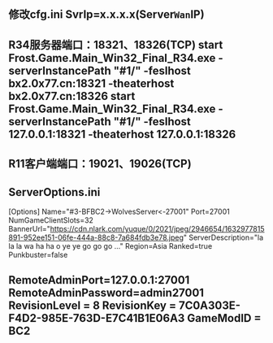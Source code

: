 修改cfg.ini
SvrIp=x.x.x.x(Server`Wan`IP)
----------------------------------------------------------------------------------------------------------------
R34服务器端口：18321、18326(TCP)
start Frost.Game.Main_Win32_Final_R34.exe -serverInstancePath "#1/"  -feslhost bx2.0x77.cn:18321 -theaterhost bx2.0x77.cn:18326
start Frost.Game.Main_Win32_Final_R34.exe -serverInstancePath "#1/"  -feslhost 127.0.0.1:18321 -theaterhost 127.0.0.1:18326
----------------------------------------------------------------------------------------------------------------
R11客户端端口：19021、19026(TCP)
----------------------------------------------------------------------------------------------------------------
ServerOptions.ini
----------------------------------------------------------------------------------------------------------------
[Options]
Name="#3-BFBC2->WolvesServer<-27001"
Port=27001
NumGameClientSlots=32
BannerUrl="https://cdn.nlark.com/yuque/0/2021/jpeg/2946654/1632977815891-952ee151-06fe-444a-88c8-7a684fdb3e78.jpeg"
ServerDescription="la la la wa ha ha o ye ye go go go ..."
Region=Asia
Ranked=true
Punkbuster=false

RemoteAdminPort=127.0.0.1:27001
RemoteAdminPassword=admin27001
RevisionLevel = 8
RevisionKey = 7C0A303E-F4D2-985E-763D-E7C41B1E06A3
GameModID = BC2
----------------------------------------------------------------------------------------------------------------
